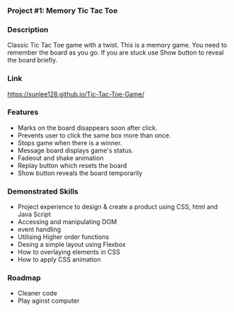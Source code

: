 ### Project #1: Memory Tic Tac Toe 

### Description
Classic Tic Tac Toe game with a twist. This is a memory game. You need to remember the board as you go.
If you are stuck use Show button to reveal the board briefly. 

### Link
https://sunlee128.github.io/Tic-Tac-Toe-Game/

### Features
* Marks on the board disappears soon after click. 
* Prevents user to click the same box more than once.
* Stops game when there is a winner.
* Message board displays game's status. 
* Fadeout and shake animation
* Replay button which resets the board
* Show button reveals the board temporarily

### Demonstrated Skills
* Project experience to design & create a product using CSS, html and Java Script 
* Accessing and manipulating DOM
* event handling
* Utilising Higher order functions
* Desing a simple layout using Flexbox
* How to overlaying elements in CSS
* How to apply CSS animation

### Roadmap
* Cleaner code
* Play aginst computer